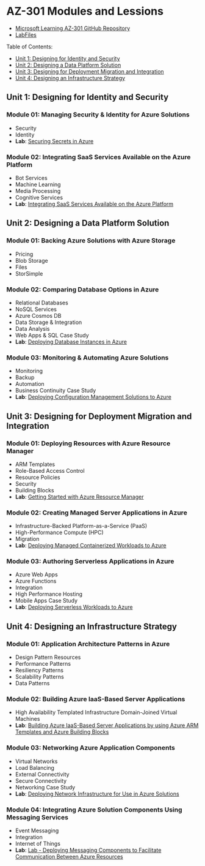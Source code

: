 # AZ-301 Modules and Lessions


* [Microsoft Learning AZ-301 GitHub Repository](https://github.com/MicrosoftLearning/AZ-301-MicrosoftAzureArchitectDesign)
* [LabFiles](https://github.com/MicrosoftLearning/AZ-301-MicrosoftAzureArchitectDesign/tree/master/allfiles)

Table of Contents:

* [Unit 1: Designing for Identity and Security](#unit-1-designing-for-identity-and-security)
* [Unit 2: Designing a Data Platform Solution](#unit-2-designing-a-data-platform-solution)
* [Unit 3: Designing for Deployment Migration and Integration](#unit-3-designing-for-deployment-migration-and-integration)
* [Unit 4: Designing an Infrastructure Strategy](#unit-4-designing-an-infrastructure-strategy)

## Unit 1: Designing for Identity and Security

### Module 01: Managing Security & Identity for Azure Solutions

* Security
* Identity
* **Lab**: [Securing Secrets in Azure](https://github.com/MicrosoftLearning/AZ-301-MicrosoftAzureArchitectDesign/blob/master/Instructions/AZ-301T01_Lab_Mod01_Securing%20Secrets%20in%20Azure.md)

### Module 02: Integrating SaaS Services Available on the Azure Platform

* Bot Services
* Machine Learning
* Media Processing
* Cognitive Services
* **Lab**: [Integrating SaaS Services Available on the Azure Platform](https://github.com/MicrosoftLearning/AZ-301-MicrosoftAzureArchitectDesign/blob/master/Instructions/AZ-301T01_Lab_Mod02_Deploying%20Service%20Instances%20as%20Components%20of%20Overall%20Azure%20Solutions.md)

## Unit 2: Designing a Data Platform Solution

### Module 01: Backing Azure Solutions with Azure Storage

* Pricing
* Blob Storage
* Files
* StorSimple

### Module 02: Comparing Database Options in Azure

* Relational Databases
* NoSQL Services
* Azure Cosmos DB
* Data Storage & Integration
* Data Analysis
* Web Apps & SQL Case Study
* **Lab**: [Deploying Database Instances in Azure](https://github.com/MicrosoftLearning/AZ-301-MicrosoftAzureArchitectDesign/blob/master/Instructions/AZ-301T02_Lab_Mod02_Deploying%20Database%20Instances%20in%20Azure.md)

### Module 03: Monitoring & Automating Azure Solutions

* Monitoring
* Backup
* Automation
* Business Continuity Case Study
* **Lab**: [Deploying Configuration Management Solutions to Azure](https://github.com/MicrosoftLearning/AZ-301-MicrosoftAzureArchitectDesign/blob/master/Instructions/AZ-301T02_Lab_Mod03_Deploying%20Configuration%20Management%20solutions%20to%20Azure.md)

## Unit 3: Designing for Deployment Migration and Integration

### Module 01: Deploying Resources with Azure Resource Manager

* ARM Templates
* Role-Based Access Control
* Resource Policies
* Security
* Building Blocks
* **Lab**: [Getting Started with Azure Resource Manager](https://github.com/MicrosoftLearning/AZ-301-MicrosoftAzureArchitectDesign/blob/master/Instructions/AZ-301T03_Lab_Mod01_Getting%20Started%20with%20Azure%20Resource%20Manager%20Templates.md)

### Module 02: Creating Managed Server Applications in Azure

* Infrastructure-Backed Platform-as-a-Service (PaaS)
* High-Performance Compute (HPC)
* Migration
* **Lab**: [Deploying Managed Containerized Workloads to Azure](https://github.com/MicrosoftLearning/AZ-301-MicrosoftAzureArchitectDesign/blob/master/Instructions/AZ-301T03_Lab_Mod02_Deploying%20Managed%20Containerized%20Workloads%20to%20Azure.md)

### Module 03: Authoring Serverless Applications in Azure

* Azure Web Apps
* Azure Functions
* Integration
* High Performance Hosting
* Mobile Apps Case Study
* **Lab**: [Deploying Serverless Workloads to Azure](https://github.com/MicrosoftLearning/AZ-301-MicrosoftAzureArchitectDesign/blob/master/Instructions/AZ-301T03_Lab_Mod03_Deploying%20Serverless%20Workloads%20to%20Azure.md)

## Unit 4: Designing an Infrastructure Strategy

### Module 01: Application Architecture Patterns in Azure

* Design Pattern Resources
* Performance Patterns
* Resiliency Patterns
* Scalability Patterns
* Data Patterns

### Module 02: Building Azure IaaS-Based Server Applications

* High Availability
Templated Infrastructure
Domain-Joined Virtual Machines
* **Lab**: [Building Azure IaaS-Based Server Applications by using Azure ARM Templates and Azure Building Blocks](https://github.com/MicrosoftLearning/AZ-301-MicrosoftAzureArchitectDesign/blob/master/Instructions/AZ-301T04_Lab_Mod02_Building%20Azure%20IaaS-Based%20Server%20Applications%20by%20using%20ARM.md)

### Module 03: Networking Azure Application Components

* Virtual Networks
* Load Balancing
* External Connectivity
* Secure Connectivity
* Networking Case Study
* **Lab**: [Deploying Network Infrastructure for Use in Azure Solutions](https://github.com/MicrosoftLearning/AZ-301-MicrosoftAzureArchitectDesign/blob/master/Instructions/AZ-301T04_Lab_Mod03_Deploying%20Network%20Infrastructure%20for%20use%20in%20Azure%20Solutions.md)

### Module 04: Integrating Azure Solution Components Using Messaging Services

* Event Messaging
* Integration
* Internet of Things 
* **Lab**: [Lab - Deploying Messaging Components to Facilitate Communication Between Azure Resources](https://github.com/MicrosoftLearning/AZ-301-MicrosoftAzureArchitectDesign/blob/master/Instructions/AZ-301T04_Lab_Mod04_Deploying%20Messaging%20components%20to%20facilitate%20communication%20between%20Azure%20resources.md)

